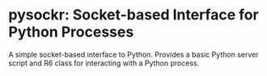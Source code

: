 # pysockr: Socket-based Interface for Python Processes

A simple socket-based interface to Python. Provides a
basic Python server script and R6 class for interacting with a
Python process.
